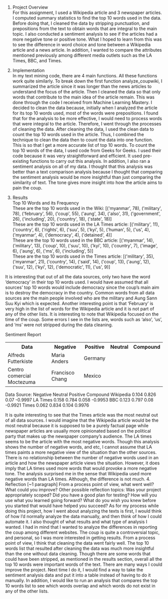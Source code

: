 1. Project Overview </br>
For this assignment, I used a Wikipedia article and 3 newspaper articles. I computed summary statistics to find the top 10 words used in the data. Before doing that, I cleaned the data by stripping punctuation, and prepositions from the text to obtain words that are integral to the main topic. I also conducted a sentiment analysis to see if the articles had a more negative tone or positive tone. What I hoped to learn from this was to see the difference in word choice and tone between a Wikipedia article and a news article. In addition, I wanted to compare the attributes mentioned previously among different media outlets such as the LA Times, BBC, and Times.


2. Implementation </br>
In my text mining code, there are 4 main functions. All these functions work quite similarly. To break down the first function analyze_coupwiki, I summarized the article since it was longer than the news articles to understand the focus of the article. Then I cleaned the data so that only words that contribute to the main idea of the article remain. This was done through the code I received from Machine Learning Mastery. I decided to clean the data because, initially when I analyzed the article for its top 10 words used, most of the words were prepositions. I found that for the analysis to be more effective, I would need to process words that were integral to the article. Therefore, I went through the processes of cleaning the data. After cleaning the data, I used the clean data to count the top 10 words used in the article. Thus, I combined the technique to clean the data then to count the data into one function. This is so that I get a more accurate list of top 10 words. To count the top 10 words of the data, I used code from Geeks for Geeks. I used their code because it was very straightforward and efficient. It used pre-existing functions to carry out this analysis. 
In addition, I also ran a sentiment analysis on all of my data. I thought that this analysis was better than a text comparison analysis because I thought that comparing the sentiment analysis would be more insightful than just comparing the similarity of text. The tone gives more insight into how the article aims to pain the coup. 

3. Results </br>
Top 10 Words and its Frequency </br>
These are the top 10 words used in the Wiki: [('myanmar', 78), ('military', 78), ('february', 56), ('coup', 55), ('aung', 34), ('also', 31), ('government', 26), ('including', 20), ('country', 18), ('state', 18)]</br>
These are the top 10 words used in the LA Times article: [('military', 11), ('country', 6), ('rights', 6), ('suu', 5), ('kyi', 5), ('human', 5), ('us', 4), ('myanmar', 4), ('democracy', 4), ('detained', 4)]</br>
These are the top 10 words used in the BBC article: [('myanmar', 14), ('military', 13), ('coup', 10), ('suu', 10), ('kyi', 10), ('country', 7), ('image', 6), ('aung', 6), ('ms', 6), ('including', 5)]</br>
These are the top 10 words used in the Times article: [('military', 35), ('myanmar', 21), ('country', 14), ('said', 14), ('coup', 13), ('aung', 12), ('suu', 12), ('kyi', 12), ('democratic', 11), ('us', 9)]</br>

It is interesting that out of all the data sources, only two have the word ‘democracy’ in their top 10 words used. I would have assumed that all sources’ top 10 words would include democracy since the coup’s main aim is to destroy the democracy in the country. Common words from all data sources are the main people involved who are the military and Aung Sann Suu Kyi which is expected. Another interesting point is that ‘February’ is very high in the list of words for the Wikipedia article and it is not part of any of the other lists. It is interesting to note that Wikipedia focused on the time of the coup. Some errors I see in the lists are, words such as ‘also’, ‘us’, and ‘ms’ were not stripped during the data cleaning.</br>

Sentiment Report
<table>
  <tr>
    <th>Data</th>
    <th>Negative</th>
    <th>Positive</th>
    <th>Neutral</th>
    <th>Compound</th>
  </tr>
  <tr>
    <td>Alfreds Futterkiste</td>
    <td>Maria Anders</td>
    <td>Germany</td>
  </tr>
  <tr>
    <td>Centro comercial Moctezuma</td>
    <td>Francisco Chang</td>
    <td>Mexico</td>
  </tr>
</table>
Data Source:
Negative
Neutral
Positive
Compound
Wikipedia 
0.104
0.826
0.07
-0.9997
LA Times
0.158
0.784
0.058
-0.9953
BBC
0.123
0.797
0.08
-0.9921
Times
0.062
0.834
0.104
0.9976

 
It is quite interesting to see that the Times article was the most neutral out of all data sources. I would imagine that the Wikipedia article would be the most neutral because it is supposed to be a purely factual page while newspaper articles are usually more opinionated based on the political party that makes up the newspaper company’s audience. The LA times seems to be the article with the most negative words. Though this analysis shows the number of negative words, and etc, I cannot assume that LA times paints a more negative view of the situation than the other sources. There is no relationship between the number of negative words used in an article and how the newspaper article views the situation. However, it does imply that LA times used more words that would provoke a more negative tone. The analysis surprised me in the sense that Wikipedia used more negative words than LA times. Although, the difference is not much.
4. Reflection [~1 paragraph] From a process point of view, what went well? What could you improve? Other possible reflection topics: Was your project appropriately scoped? Did you have a good plan for testing? How will you use what you learned going forward? What do you wish you knew before you started that would have helped you succeed?
As for my process while doing this project, how I went about analyzing the texts is first, I would think of how I’d normally analyze the data manually, and then think of how I could automate it. I also thought of what results and what type of analysis I wanted. I had in mind that I wanted to analyze the differences in reporting the coup among different websites. The coup is quite a controversial topic, and personal, so I was more interested in getting results. From a process point of view, I think that cleaning the data went fairly well. The top 10 words list that resulted after cleaning the data was much more insightful than the one without data cleaning. Though there are some words that could have been stripped, as mentioned in the results section, overall all the top 10 words were important words of the text. There are many ways I could improve the project. Next time I do it, I would find a way to take the sentiment analysis data and put it into a table instead of having to do it manually. In addition, I would like to run an analysis that compares the top 10 words list to see which words overlap and which words do not exist in any of the other lists.
 

